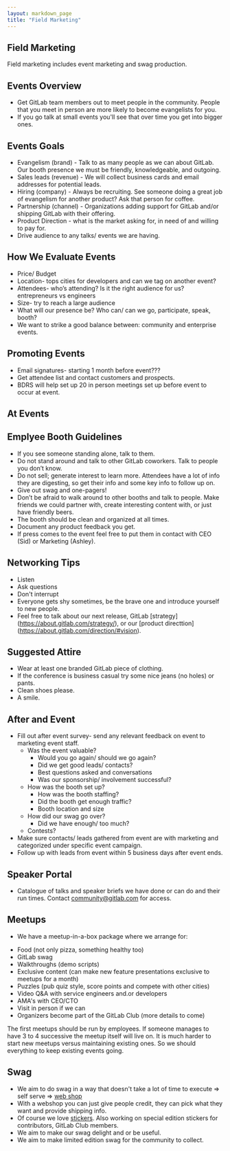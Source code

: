 ```yaml
---
layout: markdown_page
title: "Field Marketing"
---
```


## **Field Marketing**

Field marketing includes event marketing and swag production.  

## Events Overview

* Get GitLab team members out to meet people in the community. People that you meet in person are more likely to become evangelists for you.
* If you go talk at small events you'll see that over time you get into bigger ones.

## Events Goals
- Evangelism (brand) - Talk to as many people as we can about GitLab. Our booth presence we must be friendly, knowledgeable, and outgoing. 
- Sales leads (revenue) - We will collect business cards and email addresses for potential leads. 
- Hiring (company) - Always be recruiting. See someone doing a great job of evangelism for another product? Ask that person for coffee.
- Partnership (channel) - Organizations adding support for GitLab and/or shipping GitLab with their offering.
- Product Direction - what is the market asking for, in need of and willing to pay for.  
- Drive audience to any talks/ events we are having.

## How We Evaluate Events
- Price/ Budget 
- Location- tops cities for developers and can we tag on another event?
- Attendees- who’s attending? Is it the right audience for us? entrepreneurs vs engineers 
- Size- try to reach a large audience
- What will our presence be? Who can/ can we go, participate, speak, booth?
- We want to strike a good balance between: community and enterprise events.

## Promoting Events
- Email signatures- starting 1 month before event???
- Get attendee list and contact customers and prospects.
- BDRS will help set up 20 in person meetings set up before event to occur at event.

## **At Events**

## Emplyee Booth Guidelines
   
- If you see someone standing alone, talk to them. 
- Do not stand around and talk to other GitLab coworkers. Talk to people you don’t know. 
- Do not sell; generate interest to learn more. Attendees have a lot of info they are digesting, so get their info and some key info to follow up on.
- Give out swag and one-pagers!
- Don’t be afraid to walk around to other booths and talk to people. Make friends we could partner with, create interesting content with, or just have friendly beers.
- The booth should be clean and organized at all times.
- Document any product feedback you get.
- If press comes to the event feel free to put them in contact with CEO (Sid) or Marketing (Ashley).

## Networking Tips
- Listen
- Ask questions
- Don't interrupt
- Everyone gets shy sometimes, be the brave one and introduce yourself to new people. 
- Feel free to talk about our next release, GitLab [strategy] (https://about.gitlab.com/strategy/), or our [product directtion] (https://about.gitlab.com/direction/#vision).
    
## Suggested Attire
- Wear at least one branded GitLab piece of clothing. 
- If the conference is business casual try some nice jeans (no holes) or pants. 
- Clean shoes please. 
- A smile. 

## After and Event

- Fill out after event survey- send any relevant feedback on event to marketing event staff. 
    - Was the event valuable?
        - Would you go again/ should we go again?
        - Did we get good leads/ contacts?
        - Best questions asked and conversations
        - Was our sponsorship/ involvement successful?
    - How was the booth set up?
        - How was the booth staffing?
        - Did the booth get enough traffic?
        - Booth location and size
    - How did our swag go over?
        - Did we have enough/ too much?
    - Contests?
- Make sure contacts/ leads gathered from event are with marketing and categorized under specific event campaign.
- Follow up with leads from event within 5 business days after event ends.


## Speaker Portal

* Catalogue of talks and speaker briefs we have done or can do and their run times.  Contact community@gitlab.com for access.

## Meetups

* We have a meetup-in-a-box package where we arrange for:

- Food (not only pizza, something healthy too)
- GitLab swag
- Walkthroughs (demo scripts)
- Exclusive content (can make new feature presentations exclusive to meetups for a month)
- Puzzles (pub quiz style, score points and compete with other cities)
- Video Q&A with service engineers and.or developers
- AMA's with CEO/CTO
-  Visit in person if we can
- Organizers become part of the GitLab Club (more details to come)

The first meetups should be run by employees. If someone manages to have 3 to 4 successive the meetup itself will live on. It is much harder to start new meetups versus maintaining existing ones. So we should everything to keep existing events going.

## Swag

* We aim to do swag in a way that doesn't take a lot of time to execute => self serve => [web shop](https://gitlab.mybrightsites.com/)
* With a webshop you can just give people credit, they can pick what they want and provide shipping info.
* Of course we love [stickers](http://opensource.com/business/15/11/open-source-stickers). Also working on special edition stickers for contributors, GitLab Club members.
* We aim to make our swag delight and or be useful.
* We aim to make limited edition swag for the community to collect. 

